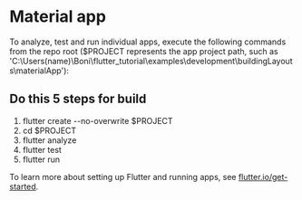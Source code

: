 # Material app

To analyze, test and run individual apps, execute the following commands from the repo root ($PROJECT represents the app project path, such as 'C:\Users\(name)\Boni\flutter_tutorial\examples\development\buildingLayouts\materialApp'):

## Do this 5 steps for build
1. flutter create --no-overwrite $PROJECT
2. cd $PROJECT
3. flutter analyze
4. flutter test
5. flutter run

To learn more about setting up Flutter and running apps, see [flutter.io/get-started](https://flutter.dev/docs/get-started/install).
